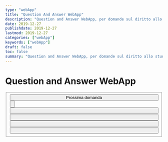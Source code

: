 ```yaml
---
type: "webApp"
title: "Question And Answer WebApp"
description: "Question and Answer WebApp, per domande sul diritto allo studio."
date: 2019-12-27
publishdate: 2019-12-27
lastmod: 2019-12-27
categories: ["webApp"]
keywords: ["webApp"]
draft: false
toc: false
summary: "Question and Answer WebApp, per domande sul diritto allo studio."
---  
```

  
  <script type="text/javascript" src="/static/webApp/questionAndAnswer.js"></script>

  <style>
    .btn-outline-primary {
      border-color: #033C73;
      color: #033C73;
    }
    .btn-outline-info {
      border-color: #2FA4E7;
      color: #2FA4E7;
    }
    .btn-success {
      background-color: green;
    }
    .btn-danger {
      background-color: lightcoral;
    }
    .btn-block {
      display: block;
      width: 100%;
      text-align: center;
      vertical-align: middle;
    }
    input {
      white-space:normal !important;
      word-wrap: break-word;
      word-break: normal;
    }
  </style>
  
  <h1>Question and Answer WebApp</h1>
  
  <form>
    <fieldset>
      <input type="button" class="btn-block wpcf7-form-control wpcf7-submit " onclick="ask()" value="Prossima domanda">
      <input id="question" type="button" readonly="" class="form-control-plaintext" id="staticEmail" value="">
      <input id="answer1" type="button" class="wpcf7-form-control wpcf7-text btn-block" onclick="check(this.id)">
      <input id="answer2" type="button" class="wpcf7-form-control wpcf7-text btn-block" onclick="check(this.id)">
      <input id="answer3" type="button" class="wpcf7-form-control wpcf7-text btn-block" onclick="check(this.id)">
      <input id="answer4" type="button" class="wpcf7-form-control wpcf7-text btn-block" onclick="check(this.id)">
    </fieldset>
  </form>
